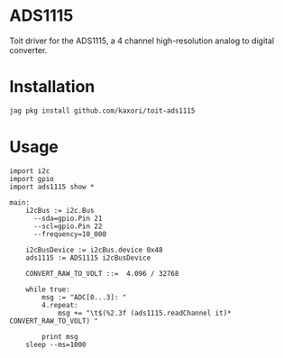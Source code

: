 # ADS1115

Toit driver for the ADS1115, a 4 channel high-resolution analog to digital converter.


# Installation

```bash
jag pkg install github.com/kaxori/toit-ads1115
```

# Usage

```toit
import i2c
import gpio
import ads1115 show *

main:
    i2cBus := i2c.Bus
      --sda=gpio.Pin 21
      --scl=gpio.Pin 22
      --frequency=10_000

    i2cBusDevice := i2cBus.device 0x48
    ads1115 := ADS1115 i2cBusDevice

    CONVERT_RAW_TO_VOLT ::=  4.096 / 32768

    while true:
        msg := "ADC[0...3]: "
        4.repeat:
            msg += "\t$(%2.3f (ads1115.readChannel it)* CONVERT_RAW_TO_VOLT) "
        
        print msg
    sleep --ms=1000
```
